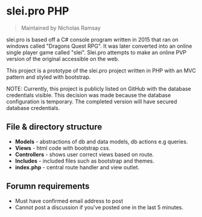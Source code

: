 # slei.pro PHP
> Maintained by Nicholas Ramsay

slei.pro is based off a C# console program written in 2015 that ran on windows called "Dragons Quest RPG". It was later converted into an online single player game called "slei". Slei.pro attempts to make an online PVP version of the original accessible on the web.

This project is a prototype of the slei.pro project written in PHP with an MVC pattern and styled with bootstrap.

NOTE: Currently, this project is publicly listed on GitHub with the database credentials visible. This decision was made because the database configuration is temporary. The completed version will have secured database credentials.

## File & directory structure
* **Models** - abstractions of db and data models, db actions e.g queries.
* **Views** - html code with bootstrap css.
* **Controllers** - shows user correct views based on route.
* **Includes** - included files such as bootstrap and themes.
* **index.php** - central route handler and view outlet.

## Forumn requirements
* Must have confirmed email address to post
* Cannot post a discussion if you've posted one in the last 5 minutes.